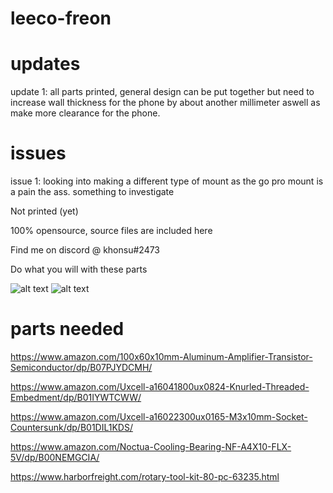 # leeco-freon
# updates
update 1: all parts printed, general design can be put together but need to increase wall thickness for the phone by about another millimeter aswell as make more clearance for the phone.

# issues
issue 1: looking into making a different type of mount as the go pro mount is a pain the ass. something to investigate

Not printed (yet)

100% opensource, source files are included here

Find me on discord @ khonsu#2473

Do what you will with these parts


![alt text](https://cdn.discordapp.com/attachments/534139378772082749/784475122400362496/unknown.png)
![alt text](https://cdn.discordapp.com/attachments/534139378772082749/784475066335100959/unknown.png)


# parts needed
https://www.amazon.com/100x60x10mm-Aluminum-Amplifier-Transistor-Semiconductor/dp/B07PJYDCMH/

https://www.amazon.com/Uxcell-a16041800ux0824-Knurled-Threaded-Embedment/dp/B01IYWTCWW/

https://www.amazon.com/Uxcell-a16022300ux0165-M3x10mm-Socket-Countersunk/dp/B01DIL1KDS/

https://www.amazon.com/Noctua-Cooling-Bearing-NF-A4X10-FLX-5V/dp/B00NEMGCIA/

https://www.harborfreight.com/rotary-tool-kit-80-pc-63235.html
